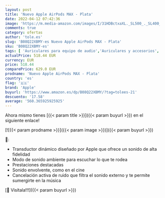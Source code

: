 ```yaml
---
layout: post
title: 'Nuevo Apple AirPods MAX - Plata'
date: 2022-04-12 07:42:36
image: 'https://m.media-amazon.com/images/I/31HDBctxaXL._SL500_._SL400_.jpg'
comments: true
category: ofertas
author: 'tole.es'
slug: 'B08Q22XBMY-es Nuevo Apple AirPods MAX - Plata'
sku: 'B08Q22XBMY-es'
tags: [ 'Auriculares para equipo de audio','Auriculares y accesorios','Electrónica','apple', ]
actualPrice: 518.44 EUR
currency: EUR
price: 518.44
comparePrice: 629.0 EUR
prodname: 'Nuevo Apple AirPods MAX - Plata'
country: 'es'
flag: '🇪🇸'
brand: 'Apple'
buyurl: 'https://www.amazon.es/dp/B08Q22XBMY/?tag=tolees-21'
descuento: '17.58'
average: '560.365925925925'
---
```


Ahora mismo tienes [{{< param title >}}]({{< param buyurl >}}) en el siguiente enlace!

[![{{< param prodname >}}]({{< param image >}})]({{< param buyurl >}})

🔎:

- Transductor dinámico diseñado por Apple que ofrece un sonido de alta fidelidad
- Modo de sonido ambiente para escuchar lo que te rodea
- Prestaciones destacadas
- Sonido envolvente, como en el cine
- Cancelación activa de ruido que filtra el sonido externo y te permite sumergirte en la música

[🛒 Visítala!!!]({{< param buyurl >}})
